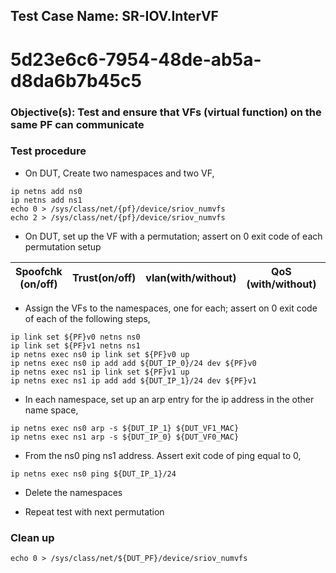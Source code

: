 
## Test Case Name: SR-IOV.InterVF
# 5d23e6c6-7954-48de-ab5a-d8da6b7b45c5

### Objective(s): Test and ensure that VFs (virtual function) on the same PF can communicate

### Test procedure

* On DUT, Create two namespaces and two VF,
```
ip netns add ns0
ip netns add ns1
echo 0 > /sys/class/net/{pf}/device/sriov_numvfs
echo 2 > /sys/class/net/{pf}/device/sriov_numvfs
```

* On DUT, set up the VF with a permutation; assert on 0 exit code of each permutation setup

| Spoofchk (on/off) | Trust(on/off) | vlan(with/without) | QoS (with/without) | max_tx_rate (with/without) |
| --- | --- | --- | --- | --- |

* Assign the VFs to the namespaces, one for each; assert on 0 exit code of each of the following steps,
```
ip link set ${PF}v0 netns ns0
ip link set ${PF}v1 netns ns1
ip netns exec ns0 ip link set ${PF}v0 up
ip netns exec ns0 ip add add ${DUT_IP_0}/24 dev ${PF}v0
ip netns exec ns1 ip link set ${PF}v1 up
ip netns exec ns1 ip add add ${DUT_IP_1}/24 dev ${PF}v1
```

* In each namespace, set up an arp entry for the ip address in the other name space,
```
ip netns exec ns0 arp -s ${DUT_IP_1} ${DUT_VF1_MAC}
ip netns exec ns1 arp -s ${DUT_IP_0} ${DUT_VF0_MAC}
```

* From the ns0 ping ns1 address. Assert exit code of ping equal to 0,
```
ip netns exec ns0 ping ${DUT_IP_1}/24
```

* Delete the namespaces

* Repeat test with next permutation

### Clean up
```
echo 0 > /sys/class/net/${DUT_PF}/device/sriov_numvfs
```
